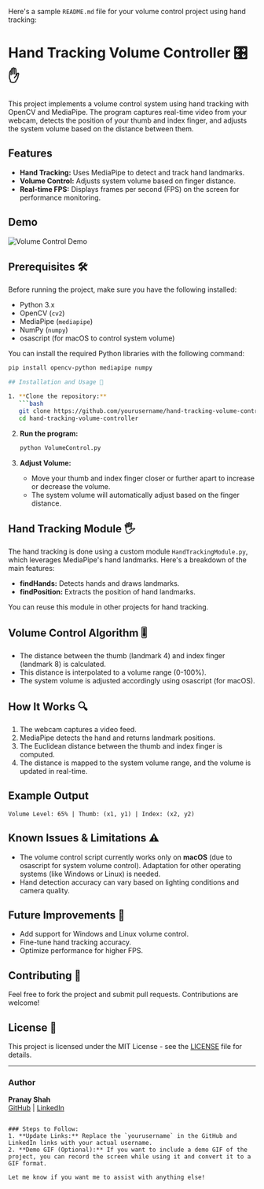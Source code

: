 Here's a sample `README.md` file for your volume control project using hand tracking:


# Hand Tracking Volume Controller 🎛️✋

This project implements a volume control system using hand tracking with OpenCV and MediaPipe. The program captures real-time video from your webcam, detects the position of your thumb and index finger, and adjusts the system volume based on the distance between them.

## Features
- **Hand Tracking:** Uses MediaPipe to detect and track hand landmarks.
- **Volume Control:** Adjusts system volume based on finger distance.
- **Real-time FPS:** Displays frames per second (FPS) on the screen for performance monitoring.

## Demo
![Volume Control Demo](demo.gif)

## Prerequisites 🛠️

Before running the project, make sure you have the following installed:

- Python 3.x
- OpenCV (`cv2`)
- MediaPipe (`mediapipe`)
- NumPy (`numpy`)
- osascript (for macOS to control system volume)

You can install the required Python libraries with the following command:

```bash
pip install opencv-python mediapipe numpy

## Installation and Usage 🚀

1. **Clone the repository:**
   ```bash
   git clone https://github.com/yourusername/hand-tracking-volume-controller.git
   cd hand-tracking-volume-controller
   ```

2. **Run the program:**
   ```bash
   python VolumeControl.py
   ```

3. **Adjust Volume:**
   - Move your thumb and index finger closer or further apart to increase or decrease the volume.
   - The system volume will automatically adjust based on the finger distance.

## Hand Tracking Module 🖐️

The hand tracking is done using a custom module `HandTrackingModule.py`, which leverages MediaPipe's hand landmarks. Here's a breakdown of the main features:

- **findHands:** Detects hands and draws landmarks.
- **findPosition:** Extracts the position of hand landmarks.

You can reuse this module in other projects for hand tracking.

## Volume Control Algorithm 🎚️

- The distance between the thumb (landmark 4) and index finger (landmark 8) is calculated.
- This distance is interpolated to a volume range (0-100%).
- The system volume is adjusted accordingly using osascript (for macOS).

## How It Works 🔍

1. The webcam captures a video feed.
2. MediaPipe detects the hand and returns landmark positions.
3. The Euclidean distance between the thumb and index finger is computed.
4. The distance is mapped to the system volume range, and the volume is updated in real-time.

## Example Output
```
Volume Level: 65% | Thumb: (x1, y1) | Index: (x2, y2)
```

## Known Issues & Limitations ⚠️
- The volume control script currently works only on **macOS** (due to osascript for system volume control). Adaptation for other operating systems (like Windows or Linux) is needed.
- Hand detection accuracy can vary based on lighting conditions and camera quality.

## Future Improvements 🌱
- Add support for Windows and Linux volume control.
- Fine-tune hand tracking accuracy.
- Optimize performance for higher FPS.

## Contributing 🤝

Feel free to fork the project and submit pull requests. Contributions are welcome!

## License 📄

This project is licensed under the MIT License - see the [LICENSE](LICENSE) file for details.

---

### Author
**Pranay Shah**  
[GitHub](https://github.com/Pranayshah19) | [LinkedIn](https://www.linkedin.com/in/pranay-shah-a250571b8/)

```

### Steps to Follow:
1. **Update Links:** Replace the `yourusername` in the GitHub and LinkedIn links with your actual username.
2. **Demo GIF (Optional):** If you want to include a demo GIF of the project, you can record the screen while using it and convert it to a GIF format.

Let me know if you want me to assist with anything else!
